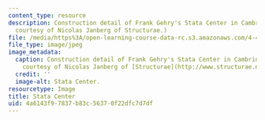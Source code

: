 ```yaml
---
content_type: resource
description: Construction detail of Frank Gehry's Stata Center in Cambridge, MA. (Image
  courtesy of Nicolas Janberg of Structurae.)
file: /media/https%3A/open-learning-course-data-rc.s3.amazonaws.com/4-463-building-technology-iii-building-structural-systems-fall-2004/4a6143f97837b83c56370f22dfc7d7df_4-463f04.jpg
file_type: image/jpeg
image_metadata:
  caption: Construction detail of Frank Gehry's Stata Center in Cambridge, MA. (Image
    courtesy of Nicolas Janberg of [Structurae](http://www.structurae.net/).)
  credit: ''
  image-alt: Stata Center.
resourcetype: Image
title: Stata Center
uid: 4a6143f9-7837-b83c-5637-0f22dfc7d7df
---
```

